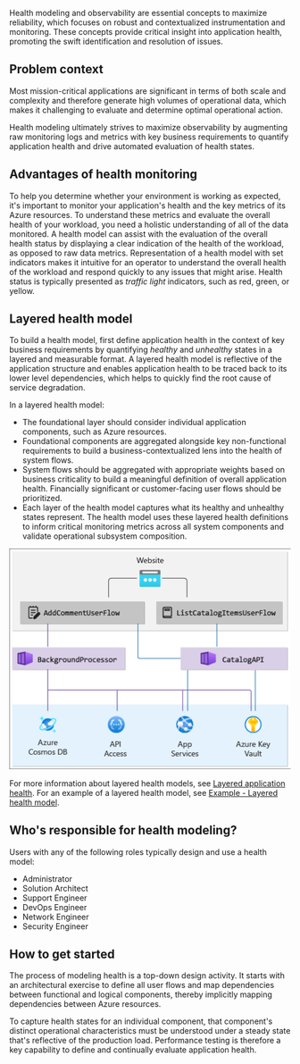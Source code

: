 Health modeling and observability are essential concepts to maximize reliability, which focuses on robust and contextualized instrumentation and monitoring. These concepts provide critical insight into application health, promoting the swift identification and resolution of issues.

## Problem context

Most mission-critical applications are significant in terms of both scale and complexity and therefore generate high volumes of operational data, which makes it challenging to evaluate and determine optimal operational action.

Health modeling ultimately strives to maximize observability by augmenting raw monitoring logs and metrics with key business requirements to quantify application health and drive automated evaluation of health states.

## Advantages of health monitoring

To help you determine whether your environment is working as expected, it's important to monitor your application's health and the key metrics of its Azure resources. To understand these metrics and evaluate the overall health of your workload, you need a holistic understanding of all of the data monitored. A health model can assist with the evaluation of the overall health status by displaying a clear indication of the health of the workload, as opposed to raw data metrics. Representation of a health model with set indicators makes it intuitive for an operator to understand the overall health of the workload and respond quickly to any issues that might arise. Health status is typically presented as *traffic light* indicators, such as red, green, or yellow.

## Layered health model

To build a health model, first define application health in the context of key business requirements by quantifying *healthy* and *unhealthy* states in a layered and measurable format. A layered health model is reflective of the application structure and enables application health to be traced back to its lower level dependencies, which helps to quickly find the root cause of service degradation.

In a layered health model:

- The foundational layer should consider individual application components, such as Azure resources.
- Foundational components are aggregated alongside key non-functional requirements to build a business-contextualized lens into the health of system flows.
- System flows should be aggregated with appropriate weights based on business criticality to build a meaningful definition of overall application health. Financially significant or customer-facing user flows should be prioritized.
- Each layer of the health model captures what its healthy and unhealthy states represent. The health model uses these layered health definitions to inform critical monitoring metrics across all system components and validate operational subsystem composition.

![Diagram showing the architecture for a typical layered health model.](../media/layered-health-model-example.png)

For more information about layered health models, see [Layered application health](/azure/architecture/framework/mission-critical/mission-critical-health-modeling#layered-application-health). For an example of a layered health model, see [Example - Layered health model](/azure/architecture/framework/mission-critical/mission-critical-health-modeling#example---layered-health-model).

## Who's responsible for health modeling?

Users with any of the following roles typically design and use a health model:

- Administrator
- Solution Architect
- Support Engineer
- DevOps Engineer
- Network Engineer
- Security Engineer

## How to get started

The process of modeling health is a top-down design activity. It starts with an architectural exercise to define all user flows and map dependencies between functional and logical components, thereby implicitly mapping dependencies between Azure resources.

To capture health states for an individual component, that component's distinct operational characteristics must be understood under a steady state that's reflective of the production load. Performance testing is therefore a key capability to define and continually evaluate application health.
